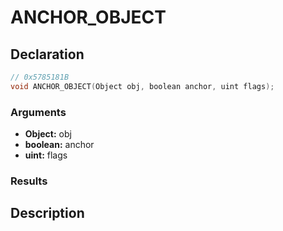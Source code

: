 # ANCHOR_OBJECT

## Declaration
```cpp
// 0x5785181B
void ANCHOR_OBJECT(Object obj, boolean anchor, uint flags);
```

### Arguments
- **Object:** obj
- **boolean:** anchor
- **uint:** flags

### Results

## Description
